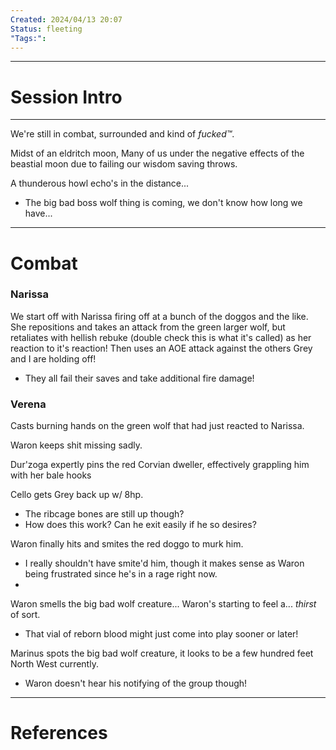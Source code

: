 ```yaml
---
Created: 2024/04/13 20:07
Status: fleeting
"Tags:":
---
```

---
# Session Intro
---
We're still in combat, surrounded and kind of *fucked™*.

Midst of an eldritch moon, Many of us under the negative effects of the beastial moon due to failing our wisdom saving throws.

A thunderous howl echo's in the distance...
- The big bad boss wolf thing is coming, we don't know how long we have...
---
# Combat
### Narissa
We start off with Narissa firing off at a bunch of the doggos and the like.
She repositions and takes an attack from the green larger wolf, but retaliates with hellish rebuke (double check this is what it's called) as her reaction to it's reaction!
Then uses an AOE attack against the others Grey and I are holding off!
- They all fail their saves and take additional fire damage!

### Verena
Casts burning hands on the green wolf that had just reacted to Narissa.

Waron keeps shit missing sadly.

Dur'zoga expertly pins the red Corvian dweller, effectively grappling him with her bale hooks

Cello gets Grey back up w/ 8hp.
- The ribcage bones are still up though?
- How does this work? Can he exit easily if he so desires?

Waron finally hits and smites the red doggo to murk him.
- I really shouldn't have smite'd him, though it makes sense as Waron being frustrated since he's in a rage right now.
- 
Waron smells the big bad wolf creature...
Waron's starting to feel a... *thirst* of sort.
- That vial of reborn blood might just come into play sooner or later!

Marinus spots the big bad wolf creature, it looks to be a few hundred feet North West currently.
- Waron doesn't hear his notifying of the group though!

---
# References